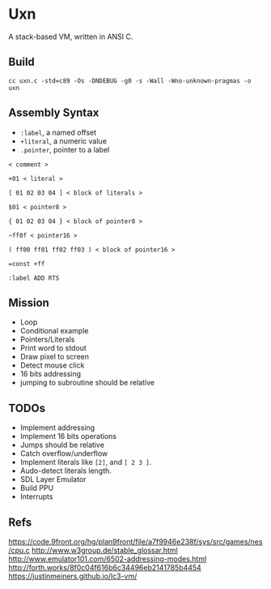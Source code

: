 # Uxn

A stack-based VM, written in ANSI C.

## Build

```
cc uxn.c -std=c89 -Os -DNDEBUG -g0 -s -Wall -Wno-unknown-pragmas -o uxn
```

## Assembly Syntax

- `:label`, a named offset
- `+literal`, a numeric value
- `.pointer`, pointer to a label

```
< comment >

+01 < literal >

[ 01 02 03 04 ] < block of literals >

$01 < pointer8 >

{ 01 02 03 04 } < block of pointer8 >

~ff0f < pointer16 >

( ff00 ff01 ff02 ff03 ) < block of pointer16 >

=const +ff

:label ADD RTS
```

## Mission

- Loop
- Conditional example
- Pointers/Literals
- Print word to stdout
- Draw pixel to screen
- Detect mouse click
- 16 bits addressing
- jumping to subroutine should be relative

## TODOs

- Implement addressing
- Implement 16 bits operations
- Jumps should be relative
- Catch overflow/underflow
- Implement literals like `[2]`, and `[ 2 3 ]`.
- Audo-detect literals length.
- SDL Layer Emulator
- Build PPU
- Interrupts

## Refs

https://code.9front.org/hg/plan9front/file/a7f9946e238f/sys/src/games/nes/cpu.c
http://www.w3group.de/stable_glossar.html
http://www.emulator101.com/6502-addressing-modes.html
http://forth.works/8f0c04f616b6c34496eb2141785b4454
https://justinmeiners.github.io/lc3-vm/